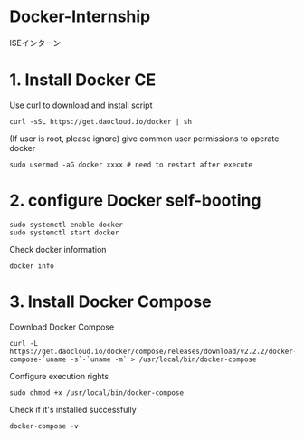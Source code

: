 # Docker-Internship
ISEインターン

# 1. Install Docker CE

Use curl to download and install script

```shell
curl -sSL https://get.daocloud.io/docker | sh
```

(If user is root, please ignore) give common user permissions to operate docker

```shell
sudo usermod -aG docker xxxx # need to restart after execute
```

# 2. configure Docker self-booting

```shell
sudo systemctl enable docker
sudo systemctl start docker
```

Check docker information

```shell
docker info
```

# 3. Install Docker Compose

Download Docker Compose

```shell
curl -L https://get.daocloud.io/docker/compose/releases/download/v2.2.2/docker-compose-`uname -s`-`uname -m` > /usr/local/bin/docker-compose
```

Configure execution rights

```shell
sudo chmod +x /usr/local/bin/docker-compose
```

Check if it's installed successfully

```shell
docker-compose -v
```
